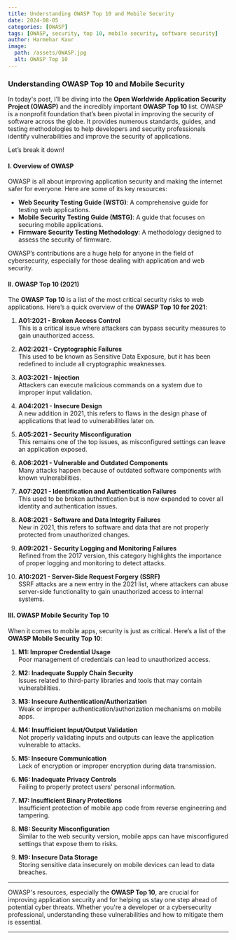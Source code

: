 ```yaml
---
title: Understanding OWASP Top 10 and Mobile Security
date: 2024-08-05
categories: [OWASP]
tags: [OWASP, security, top 10, mobile security, software security]
author: Harmehar Kaur
image:
  path: /assets/OWASP.jpg
  alt: OWASP Top 10
---
```


### Understanding OWASP Top 10 and Mobile Security

In today's post, I’ll be diving into the **Open Worldwide Application Security Project (OWASP)** and the incredibly important **OWASP Top 10** list. OWASP is a nonprofit foundation that’s been pivotal in improving the security of software across the globe. It provides numerous standards, guides, and testing methodologies to help developers and security professionals identify vulnerabilities and improve the security of applications.

Let’s break it down!

#### I. Overview of OWASP

OWASP is all about improving application security and making the internet safer for everyone. Here are some of its key resources:
- **Web Security Testing Guide (WSTG)**: A comprehensive guide for testing web applications.
- **Mobile Security Testing Guide (MSTG)**: A guide that focuses on securing mobile applications.
- **Firmware Security Testing Methodology**: A methodology designed to assess the security of firmware.

OWASP’s contributions are a huge help for anyone in the field of cybersecurity, especially for those dealing with application and web security.

#### II. OWASP Top 10 (2021)

The **OWASP Top 10** is a list of the most critical security risks to web applications. Here’s a quick overview of the **OWASP Top 10 for 2021**:

1. **A01:2021 - Broken Access Control**  
   This is a critical issue where attackers can bypass security measures to gain unauthorized access.

2. **A02:2021 - Cryptographic Failures**  
   This used to be known as Sensitive Data Exposure, but it has been redefined to include all cryptographic weaknesses.

3. **A03:2021 - Injection**  
   Attackers can execute malicious commands on a system due to improper input validation.

4. **A04:2021 - Insecure Design**  
   A new addition in 2021, this refers to flaws in the design phase of applications that lead to vulnerabilities later on.

5. **A05:2021 - Security Misconfiguration**  
   This remains one of the top issues, as misconfigured settings can leave an application exposed.

6. **A06:2021 - Vulnerable and Outdated Components**  
   Many attacks happen because of outdated software components with known vulnerabilities.

7. **A07:2021 - Identification and Authentication Failures**  
   This used to be broken authentication but is now expanded to cover all identity and authentication issues.

8. **A08:2021 - Software and Data Integrity Failures**  
   New in 2021, this refers to software and data that are not properly protected from unauthorized changes.

9. **A09:2021 - Security Logging and Monitoring Failures**  
   Refined from the 2017 version, this category highlights the importance of proper logging and monitoring to detect attacks.

10. **A10:2021 - Server-Side Request Forgery (SSRF)**  
   SSRF attacks are a new entry in the 2021 list, where attackers can abuse server-side functionality to gain unauthorized access to internal systems.

#### III. OWASP Mobile Security Top 10

When it comes to mobile apps, security is just as critical. Here’s a list of the **OWASP Mobile Security Top 10**:

1. **M1: Improper Credential Usage**  
   Poor management of credentials can lead to unauthorized access.

2. **M2: Inadequate Supply Chain Security**  
   Issues related to third-party libraries and tools that may contain vulnerabilities.

3. **M3: Insecure Authentication/Authorization**  
   Weak or improper authentication/authorization mechanisms on mobile apps.

4. **M4: Insufficient Input/Output Validation**  
   Not properly validating inputs and outputs can leave the application vulnerable to attacks.

5. **M5: Insecure Communication**  
   Lack of encryption or improper encryption during data transmission.

6. **M6: Inadequate Privacy Controls**  
   Failing to properly protect users' personal information.

7. **M7: Insufficient Binary Protections**  
   Insufficient protection of mobile app code from reverse engineering and tampering.

8. **M8: Security Misconfiguration**  
   Similar to the web security version, mobile apps can have misconfigured settings that expose them to risks.

9. **M9: Insecure Data Storage**  
   Storing sensitive data insecurely on mobile devices can lead to data breaches.

---

OWASP's resources, especially the **OWASP Top 10**, are crucial for improving application security and for helping us stay one step ahead of potential cyber threats. Whether you're a developer or a cybersecurity professional, understanding these vulnerabilities and how to mitigate them is essential.

---

